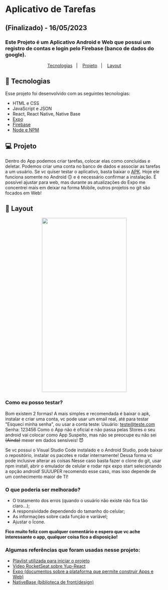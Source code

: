 # Aplicativo de Tarefas
## (Finalizado) - 16/05/2023
### Este Projeto é um Aplicativo Android e Web que possui um registro de contas e login pelo Firebase (banco de dados do google).

<p align="center">
  <a href="#-tecnologias">Tecnologias</a>&nbsp;&nbsp;&nbsp;|&nbsp;&nbsp;&nbsp;
  <a href="#-projeto">Projeto</a>&nbsp;&nbsp;&nbsp;|&nbsp;&nbsp;&nbsp;
  <a href="#-layout">Layout</a>
</p>

## 🚀 Tecnologias

Esse projeto foi desenvolvido com as seguintes tecnologias:

- HTML e CSS
- JavaScript e JSON
- React, React Native, Native Base
- [Expo](https://docs.expo.dev/)
- [Firebase](https://firebase.google.com/docs?hl=pt-br)
- [Node e NPM](https://nodejs.org/)

## 💻 Projeto

Dentro do App podemos criar tarefas, colocar elas como concluidas e deletar. Podemos criar uma conta no banco de dados e associar as tarefas a um usuário.
Se vc quiser testar o aplicativo, basta baixar o [APK](https://github.com/Bigodrigo/TasksFirebase/blob/main/Apk%20Donwload/application-02c63002-b602-486e-9fac-ac6f36c2bad4.apk).
Hoje ele funciona somente no Android :upside_down_face: e é necessário confirmar a instalação.
É possível ajustar para web, mas durante as atualizações do Expo me concentrei mais em deixar na forma Mobile, outros projetos no git são focados em Web!

## 🔖 Layout

<div align="center">
<img src="/src/assets/App.gif" width="270" height="555">
</div>

### Como eu posso testar?
Bom existem 2 formas!
A mais simples e recomendada é baixar o apk, instalar e criar uma conta, vc pode usar um email real, até para testar "Esqueci minha senha", ou usar a conta teste:
Usuário: teste@teste.com
Senha: 123456
Como o App não é oficial e não passa pelas Stores o seu android vai colocar como App Suspeito, mas não se preocupe eu não sei ~~(Ainda)~~ mexer em dados sensíveis! :smiling_imp:

Se vc possui o Visual Studio Code instalado e o Android Studio, pode baixar o repositório, instalar os pacotes e rodar internamente! Dessa forma vc pode inclusive alterar as coisas
Nesse caso basta fazer o clone do git, usar npm install, abrir o emulador de celular e rodar npx expo start selecionando a opção android!
SUUUPER recomendo esse caso, mas isso depende de um conhecimento maior de TI!

### O que poderia ser melhorado?
* O tratamento dos erros (quando o usuário não existe não fica tão claro...);
* A responsividade dependendo do tamanho do celular;
* As informações sobre cada função e variável;
* Ajustar o Ícone.

**Fico muito feliz com qualquer comentário e espero que vc ache interessante o app, qualquer coisa fico a disposição!**

### Algumas referências que foram usadas nesse projeto:
* [Playlist utilizada para iniciar o projeto](https://www.youtube.com/playlist?list=PLSdWzeBQ3csG_Gp9PfTNct0WDZr0qYB3z)
* [Vídeo RocketSeat sobre Yup-React](https://www.youtube.com/watch?v=JEKZc_rkqgc)
* [Expo (documentos sobre a plataforma que permite construir Apps e Web)](https://docs.expo.dev/)
* [NativeBase (biblioteca de front/design)](https://nativebase.io/)
